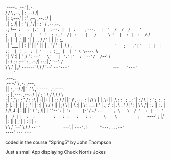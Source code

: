 






,----..        ,--.'|                              ,-.                           
 /   /   \    ,--,  | :                          ,--/ /|                           
|   :     :,---.'|  : '         ,--,           ,--. :/ |                           
.   |  ;. /|   | : _' |       ,'_ /|           :  : ' /  .--.--.                   
.   ; /--` :   : |.'  |  .--. |  | :    ,---.  |  '  /  /  /    '                  
;   | ;    |   ' '  ; :,'_ /| :  . |   /     \ '  |  : |  :  /`./                  
|   : |    '   |  .'. ||  ' | |  . .  /    / ' |  |   \|  :  ;_                    
.   | '___ |   | :  | '|  | ' |  | | .    ' /  '  : |. \\  \    `.                 
'   ; : .'|'   : |  : ;:  | : ;  ; | '   ; :__ |  | ' \ \`----.   \                
'   | '/  :|   | '  ,/ '  :  `--'   \'   | '.'|'  : |--'/  /`--'  /                
|   :    / ;   : ;--'  :  ,      .-./|   :    :;  |,'  '--'.     /                 
 \   \ .'  |   ,/       `--`----'     \   \  / '--'      `--'---'                  
  `---`    '---'                       `----'                                      
         ,---._                                                                    
       .-- -.' \                 ,-.              ,---,                            
       |    |   :            ,--/ /|             '  .' \      ,-.----.  ,-.----.   
       :    ;   |   ,---.  ,--. :/ |            /  ;    '.    \    /  \ \    /  \  
       :        |  '   ,'\ :  : ' /            :  :       \   |   :    ||   :    | 
       |    :   : /   /   ||  '  /      ,---.  :  |   /\   \  |   | .\ :|   | .\ : 
       :         .   ; ,. :'  |  :     /     \ |  :  ' ;.   : .   : |: |.   : |: | 
       |    ;   |'   | |: :|  |   \   /    /  ||  |  ;/  \   \|   |  \ :|   |  \ : 
   ___ l         '   | .; :'  : |. \ .    ' / |'  :  | \  \ ,'|   : .  ||   : .  | 
 /    /\    J   :|   :    ||  | ' \ \'   ;   /||  |  '  '--'  :     |`-':     |`-' 
/  ../  `..-    , \   \  / '  : |--' '   |  / ||  :  :        :   : :   :   : :    
\    \         ;   `----'  ;  |,'    |   :    ||  | ,'        |   | :   |   | :    
 \    \      ,'            '--'       \   \  / `--''          `---'.|   `---'.|    
  "---....--'                          `----'                   `---`     `---`    
  
  
  
  
  
  
coded in the course "Spring5" by John Thompson

Just a small App displaying Chuck Norris Jokes
